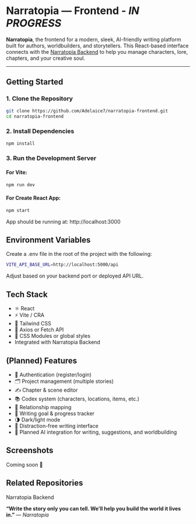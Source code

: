 # Narratopia — Frontend - *IN PROGRESS*

**Narratopia**, the frontend for a modern, sleek, AI-friendly writing platform built for authors, worldbuilders, and storytellers.
This React-based interface connects with the [Narratopia Backend](https://github.com/Adelaice7/narratopia-backend) to help you manage characters, lore, chapters, and your creative soul.

---

## Getting Started

### 1. Clone the Repository

```bash
git clone https://github.com/Adelaice7/narratopia-frontend.git
cd narratopia-frontend
```

### 2. Install Dependencies

```bash
npm install
```

###  3. Run the Development Server

#### For Vite:

```bash
npm run dev
```

#### For Create React App:

```bash
npm start
```

App should be running at: http://localhost:3000

## Environment Variables
Create a .env file in the root of the project with the following:

```bash
VITE_API_BASE_URL=http://localhost:5000/api
```

Adjust based on your backend port or deployed API URL.

## Tech Stack
- ⚛️ React
- ⚡ Vite / CRA
- 🎨 Tailwind CSS
- 📡 Axios or Fetch API
- 💅 CSS Modules or global styles
- Integrated with Narratopia Backend

## (Planned) Features
- 🔐 Authentication (register/login)
- 🗂️ Project management (multiple stories)
- ✍️ Chapter & scene editor
- 📚 Codex system (characters, locations, items, etc.)
- 🧠 Relationship mapping
- 🏁 Writing goal & progress tracker
- 🌗 Dark/light mode
- 🎯 Distraction-free writing interface
- 🧠 Planned AI integration for writing, suggestions, and worldbuilding

## Screenshots
Coming soon 👀

## Related Repositories
Narratopia Backend


**“Write the story only you can tell. We’ll help you build the world it lives in.”** — *Narratopia*